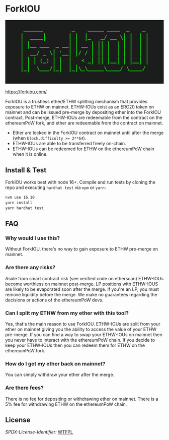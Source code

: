 # ForkIOU
![forkiou](forkiou.png)

https://forkiou.com/

ForkIOU is a trustless ether/ETHW splitting mechanism that provides exposure to ETHW on mainnet. ETHW-IOUs exist as an ERC20 token on mainnet and can be issued pre-merge by depositing ether into the ForkIOU contract. Post-merge, ETHW-IOUs are redeemable from the contract on the ethereumPoW fork, and ether are redeemable from the contract on mainnet.  

* Ether are locked in the ForkIOU contract on mainnet until after the merge (when `block.difficulty >= 2**64`).
* ETHW-IOUs are able to be transferred freely on-chain.
* ETHW-IOUs can be redeemed for ETHW on the ethereumPoW chain when it is online.

## Install & Test

ForkIOU works best with node 16+. Compile and run tests by cloning the repo and executing `hardhat test` via `npm` or `yarn`:
```bash
nvm use 16.10
yarn install 
yarn hardhat test
```


## FAQ

### Why would I use this?
Without ForkIOU, there's no way to gain exposure to ETHW pre-merge on mainnet. 

### Are there any risks?
Aside from smart contract risk (see verified code on etherscan) ETHW-IOUs become worthless on mainnet post-merge. LP positions with ETHW-IOUS are likely to be evaporated soon after the merge. If you're an LP, you must remove liquidity before the merge. We make no guarantees regarding the decisions or actions of the ethereumPoW devs. 

### Can I split my ETHW from my ether with this tool?
Yes, that's the main reason to use ForkIOU. ETHW-IOUs are split from your ether on mainnet giving you the ability to access the value of your ETHW pre-merge. If you can find a way to swap your ETHW-IOUs on mainnet then you never have to interact with the ethereumPoW chain. If you decide to keep your ETHW-IOUs then you can redeem them for ETHW on the ethereumPoW fork.

### How do I get my ether back on mainnet?
You can simply withdraw your ether after the merge.

### Are there fees?
There is no fee for depositing or withdrawing ether on mainnet. There is a 5% fee for withdrawing ETHW on the ethereumPoW chain. 

## License
_SPDX-License-Identifier:_ [WTFPL](https://spdx.org/licenses/WTFPL.html)

